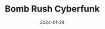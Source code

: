 ---
title: Bomb Rush Cyberfunk
tags:
  - platform_switch
  - genre_rpg
  - genre_action-adventure
  - genre_platformer
physical: true
digital: false
guide: false
pending: false
date: 2024-01-24
---